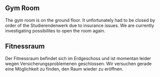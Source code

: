 <!-- English -->
## Gym Room
The gym room is on the ground floor. It unfortunately had to be closed by order of the Studierendenwerk due to insurance issues. We are currently investigating possibilites to open the room again.

<!-- Deutsch -->
## Fitnessraum
Der Fitnessraum befindet sich im Erdgeschoss und ist momentan leider wegen Versicherungsproblemenen geschlossen. Wir versuchen gerade eine Möglichkeit zu finden, den Raum wieder zu eröffnen.